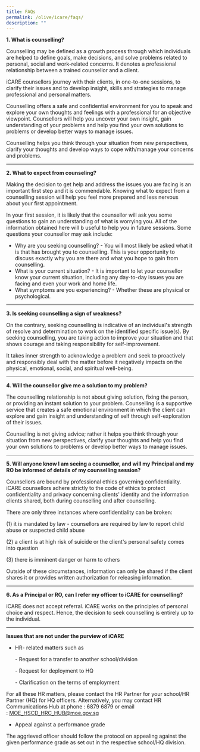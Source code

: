 ```yaml
---
title: FAQs
permalink: /olive/icare/faqs/
description: ""
---
```

**1\. What is counselling?**

Counselling may be defined as a growth process through which individuals are helped to define goals, make decisions, and solve problems related to personal, social and work-related concerns. It denotes a professional relationship between a trained counsellor and a client.

iCARE counsellors journey with their clients, in one-to-one sessions, to clarify their issues and to develop insight, skills and strategies to manage professional and personal matters.

Counselling offers a safe and confidential environment for you to speak and explore your own thoughts and feelings with a professional for an objective viewpoint. Counsellors will help you uncover your own insight, gain understanding of your problems and help you find your own solutions to problems or develop better ways to manage issues.

Counselling helps you think through your situation from new perspectives, clarify your thoughts and develop ways to cope with/manage your concerns and problems.

-----

**2\. What to expect from counseling?**

Making the decision to get help and address the issues you are facing is an important first step and it is commendable. Knowing what to expect from a counselling session will help you feel more prepared and less nervous about your first appointment.

In your first session, it is likely that the counsellor will ask you some questions to gain an understanding of what is worrying you. All of the information obtained here will b useful to help you in future sessions. Some questions your counsellor may ask include:

*   Why are you seeking counselling? - You will most likely be asked what it is that has brought you to counselling. This is your opportunity to discuss exactly why you are there and what you hope to gain from counselling.
*   What is your current situation? - It is important to let your counsellor know your current situation, including any day-to-day issues you are facing and even your work and home life.
*   What symptoms are you experiencing? - Whether these are physical or psychological.

-----

**3\. Is seeking counselling a sign of weakness?**

On the contrary, seeking counselling is indicative of an individual's strength of resolve and determination to work on the identified specific issue(s). By seeking counselling, you are taking action to improve your situation and that shows courage and taking responsibility for self-improvement.

It takes inner strength to acknowledge a problem and seek to proactively and responsibly deal with the matter before it negatively impacts on the physical, emotional, social, and spiritual well-being.

-----

**4\. Will the counsellor give me a solution to my problem?**

The counselling relationship is not about giving solution, fixing the person, or providing an instant solution to your problem. Counselling is a supportive service that creates a safe emotional environment in which the client can explore and gain insight and understanding of self through self-exploration of their issues.

Counselling is not giving advice; rather it helps you think through your situation from new perspectives, clarify your thoughts and help you find your own solutions to problems or develop better ways to manage issues.

------

**5\. Will anyone know I am seeing a counsellor, and will my Principal and my RO be informed of details of my counselling session?**

Counsellors are bound by professional ethics governing confidentiality. iCARE counsellors adhere strictly to the code of ethics to protect confidentiality and privacy concerning clients' identity and the information clients shared, both during counselling and after counselling.

There are only three instances where confidentiality can be broken:

(1) it is mandated by law - counsellors are required by law to report child abuse or suspected child abuse

(2) a client is at high risk of suicide or the client's personal safety comes into question

(3) there is imminent danger or harm to others

Outside of these circumstances, information can only be shared if the client shares it or provides written authorization for releasing information.

-----

**6\. As a Principal or RO, can I refer my officer to iCARE for counselling?**

iCARE does not accept referral. iCARE works on the principles of personal choice and respect. Hence, the decision to seek counselling is entirely up to the individual.

-----

**Issues that are not under the purview of iCARE**

*   HR- related matters such as

	\- Request for a transfer to another school/division

	\- Request for deployment to HQ

	\- Clarification on the terms of employment

For all these HR matters, please contact the HR Partner for your school/HR Partner (HQ) for HQ officers. Alternatively, you may contact HR Communications Hub at phone : 6879 6879 or email : [MOE\_HSCD\_HRC\_HUB@moe.gov.sg](mailto:MOE_HSCD_HRC_HUB@moe.gov.sg)

*   Appeal against a performance grade

The aggrieved officer should follow the protocol on appealing against the given performance grade as set out in the respective school/HQ division.